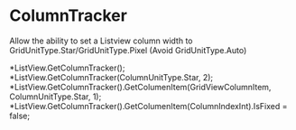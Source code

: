 # ColumnTracker
Allow the ability  to set a Listview column width to GridUnitType.Star/GridUnitType.Pixel (Avoid GridUnitType.Auto)

*ListView.GetColumnTracker();
*ListView.GetColumnTracker(ColumnUnitType.Star, 2);
*ListView.GetColumnTracker().GetColumenItem(GridViewColumnItem, ColumnUnitType.Star, 1);
*ListView.GetColumnTracker().GetColumenItem(ColumnIndexInt).IsFixed = false;

